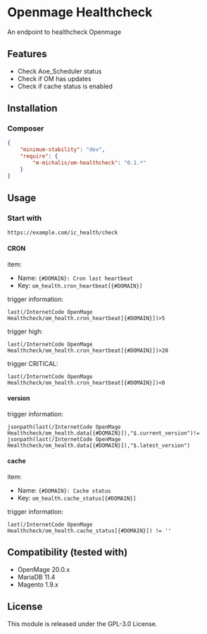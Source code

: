 # Openmage Healthcheck

An endpoint to healthcheck Openmage

## Features

- Check Aoe_Scheduler status
- Check if OM has updates
- Check if cache status is enabled

## Installation

### Composer

```json
{
    "minimum-stability": "dev",
    "require": {
        "m-michalis/om-healthcheck": "0.1.*"
    }
}
```

## Usage

### Start with
`https://example.com/ic_health/check`

#### CRON
item:
- Name: `{#DOMAIN}: Cron last heartbeat`
- Key: `om_health.cron_heartbeat[{#DOMAIN}]`

trigger information:
```
last(/InternetCode OpenMage Healthcheck/om_health.cron_heartbeat[{#DOMAIN}])>5
```

trigger high:
```
last(/InternetCode OpenMage Healthcheck/om_health.cron_heartbeat[{#DOMAIN}])>20
```

trigger CRITICAL:
```
last(/InternetCode OpenMage Healthcheck/om_health.cron_heartbeat[{#DOMAIN}])<0
```

#### version
trigger information:
```
jsonpath(last(/InternetCode OpenMage Healthcheck/om_health.data[{#DOMAIN}]),"$.current_version")!=
jsonpath(last(/InternetCode OpenMage Healthcheck/om_health.data[{#DOMAIN}]),"$.latest_version")
```


#### cache
item:
- Name: `{#DOMAIN}: Cache status`
- Key: `om_health.cache_status[{#DOMAIN}]`

trigger information:
```
last(/InternetCode OpenMage Healthcheck/om_health.cache_status[{#DOMAIN}]) != ''
```


## Compatibility (tested with)
- OpenMage 20.0.x
- MariaDB 11.4
- Magento 1.9.x

## License
This module is released under the GPL-3.0 License.
